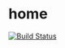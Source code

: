 # home

[![Build Status](https://travis-ci.org/dgerritsen/home.svg?branch=master)](https://travis-ci.org/dgerritsen/home)